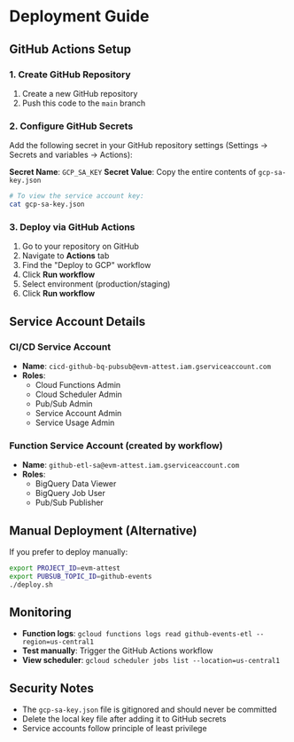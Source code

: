 # Deployment Guide

## GitHub Actions Setup

### 1. Create GitHub Repository
1. Create a new GitHub repository
2. Push this code to the `main` branch

### 2. Configure GitHub Secrets
Add the following secret in your GitHub repository settings (Settings → Secrets and variables → Actions):

**Secret Name**: `GCP_SA_KEY`
**Secret Value**: Copy the entire contents of `gcp-sa-key.json`

```bash
# To view the service account key:
cat gcp-sa-key.json
```

### 3. Deploy via GitHub Actions
1. Go to your repository on GitHub
2. Navigate to **Actions** tab
3. Find the "Deploy to GCP" workflow
4. Click **Run workflow**
5. Select environment (production/staging)
6. Click **Run workflow**

## Service Account Details

### CI/CD Service Account
- **Name**: `cicd-github-bq-pubsub@evm-attest.iam.gserviceaccount.com`
- **Roles**:
  - Cloud Functions Admin
  - Cloud Scheduler Admin
  - Pub/Sub Admin
  - Service Account Admin
  - Service Usage Admin

### Function Service Account (created by workflow)
- **Name**: `github-etl-sa@evm-attest.iam.gserviceaccount.com`
- **Roles**:
  - BigQuery Data Viewer
  - BigQuery Job User
  - Pub/Sub Publisher

## Manual Deployment (Alternative)
If you prefer to deploy manually:

```bash
export PROJECT_ID=evm-attest
export PUBSUB_TOPIC_ID=github-events
./deploy.sh
```

## Monitoring
- **Function logs**: `gcloud functions logs read github-events-etl --region=us-central1`
- **Test manually**: Trigger the GitHub Actions workflow
- **View scheduler**: `gcloud scheduler jobs list --location=us-central1`

## Security Notes
- The `gcp-sa-key.json` file is gitignored and should never be committed
- Delete the local key file after adding it to GitHub secrets
- Service accounts follow principle of least privilege